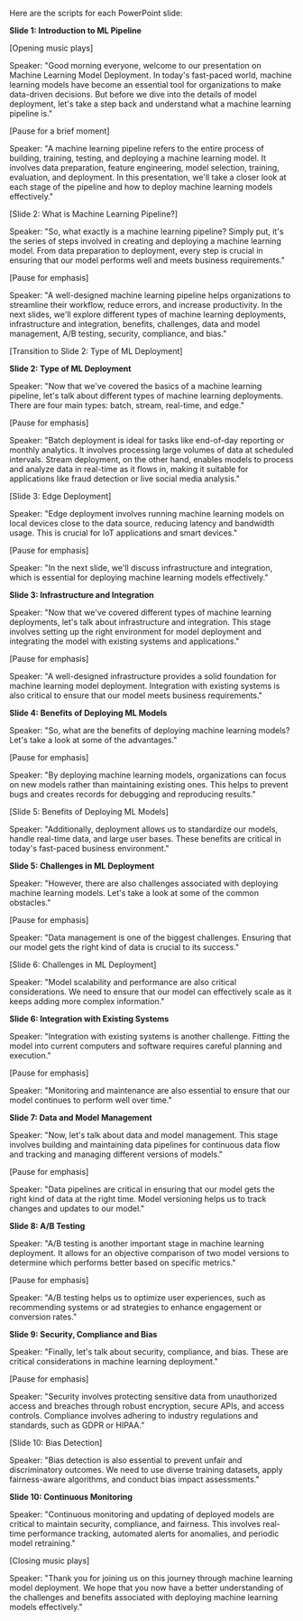 Here are the scripts for each PowerPoint slide:

**Slide 1: Introduction to ML Pipeline**

[Opening music plays]

Speaker: "Good morning everyone, welcome to our presentation on Machine Learning Model Deployment. In today's fast-paced world, machine learning models have become an essential tool for organizations to make data-driven decisions. But before we dive into the details of model deployment, let's take a step back and understand what a machine learning pipeline is."

[Pause for a brief moment]

Speaker: "A machine learning pipeline refers to the entire process of building, training, testing, and deploying a machine learning model. It involves data preparation, feature engineering, model selection, training, evaluation, and deployment. In this presentation, we'll take a closer look at each stage of the pipeline and how to deploy machine learning models effectively."

[Slide 2: What is Machine Learning Pipeline?]

Speaker: "So, what exactly is a machine learning pipeline? Simply put, it's the series of steps involved in creating and deploying a machine learning model. From data preparation to deployment, every step is crucial in ensuring that our model performs well and meets business requirements."

[Pause for emphasis]

Speaker: "A well-designed machine learning pipeline helps organizations to streamline their workflow, reduce errors, and increase productivity. In the next slides, we'll explore different types of machine learning deployments, infrastructure and integration, benefits, challenges, data and model management, A/B testing, security, compliance, and bias."

[Transition to Slide 2: Type of ML Deployment]

**Slide 2: Type of ML Deployment**

Speaker: "Now that we've covered the basics of a machine learning pipeline, let's talk about different types of machine learning deployments. There are four main types: batch, stream, real-time, and edge."

[Pause for emphasis]

Speaker: "Batch deployment is ideal for tasks like end-of-day reporting or monthly analytics. It involves processing large volumes of data at scheduled intervals. Stream deployment, on the other hand, enables models to process and analyze data in real-time as it flows in, making it suitable for applications like fraud detection or live social media analysis."

[Slide 3: Edge Deployment]

Speaker: "Edge deployment involves running machine learning models on local devices close to the data source, reducing latency and bandwidth usage. This is crucial for IoT applications and smart devices."

[Pause for emphasis]

Speaker: "In the next slide, we'll discuss infrastructure and integration, which is essential for deploying machine learning models effectively."

**Slide 3: Infrastructure and Integration**

Speaker: "Now that we've covered different types of machine learning deployments, let's talk about infrastructure and integration. This stage involves setting up the right environment for model deployment and integrating the model with existing systems and applications."

[Pause for emphasis]

Speaker: "A well-designed infrastructure provides a solid foundation for machine learning model deployment. Integration with existing systems is also critical to ensure that our model meets business requirements."

**Slide 4: Benefits of Deploying ML Models**

Speaker: "So, what are the benefits of deploying machine learning models? Let's take a look at some of the advantages."

[Pause for emphasis]

Speaker: "By deploying machine learning models, organizations can focus on new models rather than maintaining existing ones. This helps to prevent bugs and creates records for debugging and reproducing results."

[Slide 5: Benefits of Deploying ML Models]

Speaker: "Additionally, deployment allows us to standardize our models, handle real-time data, and large user bases. These benefits are critical in today's fast-paced business environment."

**Slide 5: Challenges in ML Deployment**

Speaker: "However, there are also challenges associated with deploying machine learning models. Let's take a look at some of the common obstacles."

[Pause for emphasis]

Speaker: "Data management is one of the biggest challenges. Ensuring that our model gets the right kind of data is crucial to its success."

[Slide 6: Challenges in ML Deployment]

Speaker: "Model scalability and performance are also critical considerations. We need to ensure that our model can effectively scale as it keeps adding more complex information."

**Slide 6: Integration with Existing Systems**

Speaker: "Integration with existing systems is another challenge. Fitting the model into current computers and software requires careful planning and execution."

[Pause for emphasis]

Speaker: "Monitoring and maintenance are also essential to ensure that our model continues to perform well over time."

**Slide 7: Data and Model Management**

Speaker: "Now, let's talk about data and model management. This stage involves building and maintaining data pipelines for continuous data flow and tracking and managing different versions of models."

[Pause for emphasis]

Speaker: "Data pipelines are critical in ensuring that our model gets the right kind of data at the right time. Model versioning helps us to track changes and updates to our model."

**Slide 8: A/B Testing**

Speaker: "A/B testing is another important stage in machine learning deployment. It allows for an objective comparison of two model versions to determine which performs better based on specific metrics."

[Pause for emphasis]

Speaker: "A/B testing helps us to optimize user experiences, such as recommending systems or ad strategies to enhance engagement or conversion rates."

**Slide 9: Security, Compliance and Bias**

Speaker: "Finally, let's talk about security, compliance, and bias. These are critical considerations in machine learning deployment."

[Pause for emphasis]

Speaker: "Security involves protecting sensitive data from unauthorized access and breaches through robust encryption, secure APIs, and access controls. Compliance involves adhering to industry regulations and standards, such as GDPR or HIPAA."

[Slide 10: Bias Detection]

Speaker: "Bias detection is also essential to prevent unfair and discriminatory outcomes. We need to use diverse training datasets, apply fairness-aware algorithms, and conduct bias impact assessments."

**Slide 10: Continuous Monitoring**

Speaker: "Continuous monitoring and updating of deployed models are critical to maintain security, compliance, and fairness. This involves real-time performance tracking, automated alerts for anomalies, and periodic model retraining."

[Closing music plays]

Speaker: "Thank you for joining us on this journey through machine learning model deployment. We hope that you now have a better understanding of the challenges and benefits associated with deploying machine learning models effectively."